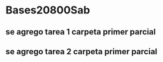 # Bases20800Sab

## se agrego tarea 1 carpeta primer parcial 
## se agrego tarea 2 carpeta primer parcial 